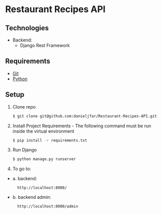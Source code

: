 # Restaurant Recipes API

## Technologies
- Backend:
    - Django Rest Framework

## Requirements
- [Git](http://git-scm.com/)
- [Python](http://www.python.org/)

## Setup
1. Clone repo

    ```bash
    $ git clone git@github.com:danieljfar/Restaurant-Recipes-API.git
    ```

2. Install Project Requirements -
    The following command must be run inside the virtual environment 
    ```bash
    $ pip install -r requirements.txt
    ```
    
3. Run Django
    ```bash
    $ python manage.py runserver
    ```
    
4. To go to:
  - a. backend:
    ```
      http://localhost:8000/
    ```
  - b. backend admin:
    ```
      http://localhost:8000/admin
    ```
